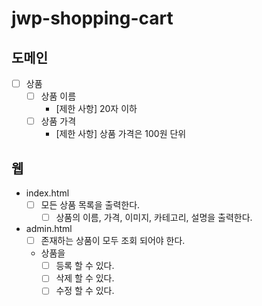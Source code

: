 # jwp-shopping-cart

## 도메인
- [ ] 상품
  - [ ] 상품 이름
    - [제한 사항] 20자 이하
  - [ ] 상품 가격
    - [제한 사항] 상품 가격은 100원 단위

## 웹
- index.html
  - [ ] 모든 상품 목록을 출력한다.
    - [ ] 상품의 이름, 가격, 이미지, 카테고리, 설명을 출력한다. 

- admin.html
  - [ ] 존재하는 상품이 모두 조회 되어야 한다.
  - 상품을
    - [ ] 등록 할 수 있다.
    - [ ] 삭제 할 수 있다.
    - [ ] 수정 할 수 있다.
